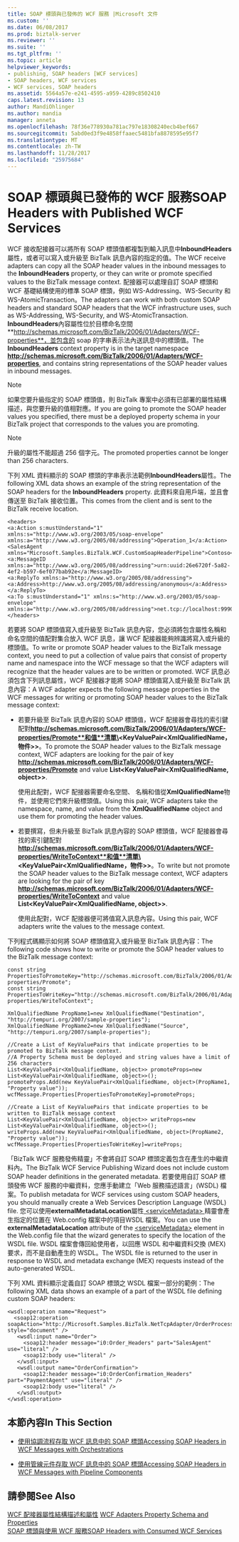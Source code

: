 ```yaml
---
title: SOAP 標頭與已發佈的 WCF 服務 |Microsoft 文件
ms.custom: ''
ms.date: 06/08/2017
ms.prod: biztalk-server
ms.reviewer: ''
ms.suite: ''
ms.tgt_pltfrm: ''
ms.topic: article
helpviewer_keywords:
- publishing, SOAP headers [WCF services]
- SOAP headers, WCF services
- WCF services, SOAP headers
ms.assetid: 5564a57e-e241-4595-a959-4289c8502410
caps.latest.revision: 13
author: MandiOhlinger
ms.author: mandia
manager: anneta
ms.openlocfilehash: 78f36e778930a781ac797e18308240ecb4bef667
ms.sourcegitcommit: 5abd0ed3f9e4858ffaaec5481bfa8878595e95f7
ms.translationtype: MT
ms.contentlocale: zh-TW
ms.lasthandoff: 11/28/2017
ms.locfileid: "25975684"
---
```

# <a name="soap-headers-with-published-wcf-services"></a><span data-ttu-id="a5a2e-102">SOAP 標頭與已發佈的 WCF 服務</span><span class="sxs-lookup"><span data-stu-id="a5a2e-102">SOAP Headers with Published WCF Services</span></span>
<span data-ttu-id="a5a2e-103">WCF 接收配接器可以將所有 SOAP 標頭值都複製到輸入訊息中**InboundHeaders**屬性，或者可以寫入或升級至 BizTalk 訊息內容的指定的值。</span><span class="sxs-lookup"><span data-stu-id="a5a2e-103">The WCF receive adapters can copy all the SOAP header values in the inbound messages to the **InboundHeaders** property, or they can write or promote specified values to the BizTalk message context.</span></span> <span data-ttu-id="a5a2e-104">配接器可以處理自訂 SOAP 標頭和 WCF 基礎結構使用的標準 SOAP 標頭，例如 WS-Addressing、WS-Security 和 WS-AtomicTransaction。</span><span class="sxs-lookup"><span data-stu-id="a5a2e-104">The adapters can work with both custom SOAP headers and standard SOAP headers that the WCF infrastructure uses, such as WS-Addressing, WS-Security, and WS-AtomicTransaction.</span></span> <span data-ttu-id="a5a2e-105">**InboundHeaders**內容屬性位於目標命名空間**http://schemas.microsoft.com/BizTalk/2006/01/Adapters/WCF-properties**，並包含的 soap 的字串表示法內送訊息中的標頭值。</span><span class="sxs-lookup"><span data-stu-id="a5a2e-105">The **InboundHeaders** context property is in the target namespace **http://schemas.microsoft.com/BizTalk/2006/01/Adapters/WCF-properties**, and contains string representations of the SOAP header values in inbound messages.</span></span>  
  
> [!NOTE]
>  <span data-ttu-id="a5a2e-106">如果您要升級指定的 SOAP 標頭值，則 BizTalk 專案中必須有已部署的屬性結構描述，與您要升級的值相對應。</span><span class="sxs-lookup"><span data-stu-id="a5a2e-106">If you are going to promote the SOAP header values you specified, there must be a deployed property schema in your BizTalk project that corresponds to the values you are promoting.</span></span>  
  
> [!NOTE]
>  <span data-ttu-id="a5a2e-107">升級的屬性不能超過 256 個字元。</span><span class="sxs-lookup"><span data-stu-id="a5a2e-107">The promoted properties cannot be longer than 256 characters.</span></span>  
  
 <span data-ttu-id="a5a2e-108">下列 XML 資料顯示的 SOAP 標頭的字串表示法範例**InboundHeaders**屬性。</span><span class="sxs-lookup"><span data-stu-id="a5a2e-108">The following XML data shows an example of the string representation of the SOAP headers for the **InboundHeaders** property.</span></span> <span data-ttu-id="a5a2e-109">此資料來自用戶端，並且會傳送至 BizTalk 接收位置。</span><span class="sxs-lookup"><span data-stu-id="a5a2e-109">This comes from the client and is sent to the BizTalk receive location.</span></span>  
  
```  
<headers>  
<a:Action s:mustUnderstand="1" xmlns:s="http://www.w3.org/2003/05/soap-envelope" xmlns:a="http://www.w3.org/2005/08/addressing">Operation_1</a:Action>  
<SalesAgent xmlns="Microsoft.Samples.BizTalk.WCF.CustomSoapHeaderPipeline">Contoso</SalesAgent>  
<a:MessageID xmlns:a="http://www.w3.org/2005/08/addressing">urn:uuid:26e6720f-5a82-4ef2-b597-6ef077bab92e</a:MessageID>  
<a:ReplyTo xmlns:a="http://www.w3.org/2005/08/addressing"><a:Address>http://www.w3.org/2005/08/addressing/anonymous</a:Address></a:ReplyTo>  
<a:To s:mustUnderstand="1" xmlns:s="http://www.w3.org/2003/05/soap-envelope" xmlns:a="http://www.w3.org/2005/08/addressing">net.tcp://localhost:9990/NetTcpOrderProcess</a:To>  
</headers>  
```  
  
 <span data-ttu-id="a5a2e-110">若要將 SOAP 標頭值寫入或升級至 BizTalk 訊息內容，您必須將包含屬性名稱和命名空間的值配對集合放入 WCF 訊息，讓 WCF 配接器能夠辨識將寫入或升級的標頭值。</span><span class="sxs-lookup"><span data-stu-id="a5a2e-110">To write or promote SOAP header values to the BizTalk message context, you need to put a collection of value pairs that consist of property name and namespace into the WCF message so that the WCF adapters will recognize that the header values are to be written or promoted.</span></span> <span data-ttu-id="a5a2e-111">WCF 訊息必須包含下列訊息屬性，WCF 配接器才能將 SOAP 標頭值寫入或升級至 BizTalk 訊息內容：</span><span class="sxs-lookup"><span data-stu-id="a5a2e-111">A WCF adapter expects the following message properties in the WCF messages for writing or promoting SOAP header values to the BizTalk message context:</span></span>  
  
-   <span data-ttu-id="a5a2e-112">若要升級至 BizTalk 訊息內容的 SOAP 標頭值，WCF 配接器會尋找的索引鍵配對**http://schemas.microsoft.com/BizTalk/2006/01/Adapters/WCF-properties/Promote**和值**清單\<KeyValuePair\<XmlQualifiedName，物件\>\>**。</span><span class="sxs-lookup"><span data-stu-id="a5a2e-112">To promote the SOAP header values to the BizTalk message context, WCF adapters are looking for the pair of key **http://schemas.microsoft.com/BizTalk/2006/01/Adapters/WCF-properties/Promote** and value **List\<KeyValuePair\<XmlQualifiedName, object\>\>**.</span></span>  
  
     <span data-ttu-id="a5a2e-113">使用此配對，WCF 配接器需要命名空間、 名稱和值從**XmlQualifiedName**物件，並使用它們來升級標頭值。</span><span class="sxs-lookup"><span data-stu-id="a5a2e-113">Using this pair, WCF adapters take the namespace, name, and value from the **XmlQualifiedName** object and use them for promoting the header values.</span></span>  
  
-   <span data-ttu-id="a5a2e-114">若要撰寫，但未升級至 BizTalk 訊息內容的 SOAP 標頭值，WCF 配接器會尋找的索引鍵配對**http://schemas.microsoft.com/BizTalk/2006/01/Adapters/WCF-properties/WriteToContext**和值**清單\<KeyValuePair\<XmlQualifiedName，物件\>\>**。</span><span class="sxs-lookup"><span data-stu-id="a5a2e-114">To write but not promote the SOAP header values to the BizTalk message context, WCF adapters are looking for the pair of key **http://schemas.microsoft.com/BizTalk/2006/01/Adapters/WCF-properties/WriteToContext** and value **List\<KeyValuePair\<XmlQualifiedName, object\>\>**.</span></span>  
  
     <span data-ttu-id="a5a2e-115">使用此配對，WCF 配接器便可將值寫入訊息內容。</span><span class="sxs-lookup"><span data-stu-id="a5a2e-115">Using this pair, WCF adapters write the values to the message context.</span></span>  
  
 <span data-ttu-id="a5a2e-116">下列程式碼顯示如何將 SOAP 標頭值寫入或升級至 BizTalk 訊息內容：</span><span class="sxs-lookup"><span data-stu-id="a5a2e-116">The following code shows how to write or promote the SOAP header values to the BizTalk message context:</span></span>  
  
```  
const string PropertiesToPromoteKey="http://schemas.microsoft.com/BizTalk/2006/01/Adapters/WCF-properties/Promote";  
const string PropertiesToWriteKey="http://schemas.microsoft.com/BizTalk/2006/01/Adapters/WCF-properties/WriteToContext";  
  
XmlQualifiedName PropName1=new XmlQualifiedName("Destination", "http://tempuri.org/2007/sample-properties");  
XmlQualifiedName PropName2=new XmlQualifiedName("Source", "http://tempuri.org/2007/sample-properties");  
  
//Create a List of KeyValuePairs that indicate properties to be promoted to BizTalk message context.   
//A Property Schema must be deployed and string values have a limit of 256 characters  
List<KeyValuePair<XmlQualifiedName, object>> promoteProps=new List<KeyValuePair<XmlQualifiedName, object>>();  
promoteProps.Add(new KeyValuePair<XmlQualifiedName, object>(PropName1, "Property value"));  
wcfMessage.Properties[PropertiesToPromoteKey]=promoteProps;  
  
//Create a List of KeyValuePairs that indicate properties to be written to BizTalk message context  
List<KeyValuePair<XmlQualifiedName, object>> writeProps=new List<KeyValuePair<XmlQualifiedName, object>>();  
writeProps.Add(new KeyValuePair<XmlQualifiedName, object>(PropName2, "Property value"));  
wcfMessage.Properties[PropertiesToWriteKey]=writeProps;  
```  
  
 <span data-ttu-id="a5a2e-117">「BizTalk WCF 服務發佈精靈」不會將自訂 SOAP 標頭定義包含在產生的中繼資料內。</span><span class="sxs-lookup"><span data-stu-id="a5a2e-117">The BizTalk WCF Service Publishing Wizard does not include custom SOAP header definitions in the generated metadata.</span></span> <span data-ttu-id="a5a2e-118">若要使用自訂 SOAP 標頭發佈 WCF 服務的中繼資料，您應手動建立「Web 服務描述語言」(WSDL) 檔案。</span><span class="sxs-lookup"><span data-stu-id="a5a2e-118">To publish metadata for WCF services using custom SOAP headers, you should manually create a Web Services Description Language (WSDL) file.</span></span> <span data-ttu-id="a5a2e-119">您可以使用**externalMetadataLocation**屬性[ \<serviceMetadata\> ](http://go.microsoft.com/fwlink/?LinkId=89121)精靈會產生指定的位置在 Web.config 檔案中的項目WSDL 檔案。</span><span class="sxs-lookup"><span data-stu-id="a5a2e-119">You can use the **externalMetadataLocation** attribute of the [\<serviceMetadata\>](http://go.microsoft.com/fwlink/?LinkId=89121) element in the Web.config file that the wizard generates to specify the location of the WSDL file.</span></span> <span data-ttu-id="a5a2e-120">WSDL 檔案會傳回給使用者，以回應 WSDL 和中繼資料交換 (MEX) 要求，而不是自動產生的 WSDL。</span><span class="sxs-lookup"><span data-stu-id="a5a2e-120">The WSDL file is returned to the user in response to WSDL and metadata exchange (MEX) requests instead of the auto-generated WSDL.</span></span>  
  
 <span data-ttu-id="a5a2e-121">下列 XML 資料顯示定義自訂 SOAP 標頭之 WSDL 檔案一部分的範例：</span><span class="sxs-lookup"><span data-stu-id="a5a2e-121">The following XML data shows an example of a part of the WSDL file defining custom SOAP headers:</span></span>  
  
```  
<wsdl:operation name="Request">  
  <soap12:operation soapAction="http://Microsoft.Samples.BizTalk.NetTcpAdapter/OrderProcess/IOrderProcess/Request" style="document" />   
   <wsdl:input name="Order">  
     <soap12:header message="i0:Order_Headers" part="SalesAgent" use="literal" />   
     <soap12:body use="literal" />   
   </wsdl:input>  
   <wsdl:output name="OrderConfirmation">  
     <soap12:header message="i0:OrderConfirmation_Headers" part="PaymentAgent" use="literal" />   
     <soap12:body use="literal" />   
   </wsdl:output>  
</wsdl:operation>  
```  
  
## <a name="in-this-section"></a><span data-ttu-id="a5a2e-122">本節內容</span><span class="sxs-lookup"><span data-stu-id="a5a2e-122">In This Section</span></span>  
  
-   [<span data-ttu-id="a5a2e-123">使用協調流程存取 WCF 訊息中的 SOAP 標頭</span><span class="sxs-lookup"><span data-stu-id="a5a2e-123">Accessing SOAP Headers in WCF Messages with Orchestrations</span></span>](../core/accessing-soap-headers-in-wcf-messages-with-orchestrations.md)  
  
-   [<span data-ttu-id="a5a2e-124">使用管線元件存取 WCF 訊息中的 SOAP 標頭</span><span class="sxs-lookup"><span data-stu-id="a5a2e-124">Accessing SOAP Headers in WCF Messages with Pipeline Components</span></span>](../core/accessing-soap-headers-in-wcf-messages-with-pipeline-components.md)  
  
## <a name="see-also"></a><span data-ttu-id="a5a2e-125">請參閱</span><span class="sxs-lookup"><span data-stu-id="a5a2e-125">See Also</span></span>  
 <span data-ttu-id="a5a2e-126">[WCF 配接器屬性結構描述和屬性](../core/wcf-adapters-property-schema-and-properties.md) </span><span class="sxs-lookup"><span data-stu-id="a5a2e-126">[WCF Adapters Property Schema and Properties](../core/wcf-adapters-property-schema-and-properties.md) </span></span>  
 [<span data-ttu-id="a5a2e-127">SOAP 標頭與使用 WCF 服務</span><span class="sxs-lookup"><span data-stu-id="a5a2e-127">SOAP Headers with Consumed WCF Services</span></span>](../core/soap-headers-with-consumed-wcf-services.md)